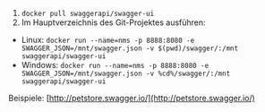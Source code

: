 1. `docker pull swaggerapi/swagger-ui`
2. Im Hauptverzeichnis des Git-Projektes ausführen:
  * Linux: `docker run --name=nms -p 8888:8080 -e SWAGGER_JSON=/mnt/swagger.json -v $(pwd)/swagger/:/mnt swaggerapi/swagger-ui`
  * Windows: `docker run --name=nms -p 8888:8080 -e SWAGGER_JSON=/mnt/swagger.json -v %cd%/swagger/:/mnt swaggerapi/swagger-ui`

Beispiele: [http://petstore.swagger.io/](http://petstore.swagger.io/)
